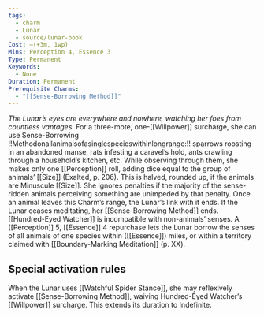 ```yaml
---
tags:
  - charm
  - Lunar
  - source/lunar-book
Cost: —(+3m, 1wp)
Mins: Perception 4, Essence 3
Type: Permanent
Keywords:
  - None
Duration: Permanent
Prerequisite Charms:
  - "[[Sense-Borrowing Method]]"
---
```

*The Lunar’s eyes are everywhere and nowhere, watching her foes from countless vantages.*
For a three-mote, one-[[Willpower]] surcharge, she can use Sense-Borrowing !!Methodonallanimalsofasinglespecieswithinlongrange:!! sparrows roosting in an abandoned manse, rats infesting a caravel’s hold, ants crawling through a household’s kitchen, etc. While observing through them, she makes only one [[Perception]] roll, adding dice equal to the group of animals’ [[Size]] (Exalted, p. 206). This is halved, rounded up, if the animals are Minuscule [[Size]]. She ignores penalties if the majority of the sense-ridden animals perceiving something are unimpeded by that penalty. Once an animal leaves this Charm’s range, the Lunar’s link with it ends. If the Lunar ceases meditating, her [[Sense-Borrowing Method]] ends. [[Hundred-Eyed Watcher]] is incompatible with non-animals’ senses. A [[Perception]] 5, [[Essence]] 4 repurchase lets the Lunar borrow the senses of all animals of one species within ([[Essence]]) miles, or within a territory claimed with [[Boundary-Marking Meditation]] (p. XX). 

## Special activation rules

When the Lunar uses [[Watchful Spider Stance]], she may reflexively activate [[Sense-Borrowing Method]], waiving Hundred-Eyed Watcher’s [[Willpower]] surcharge. This extends its duration to Indefinite.